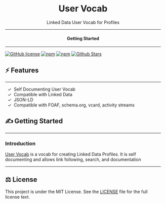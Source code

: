 <div align="center">
<h1>User Vocab</h1>
</div>

<div align="center">  
Linked Data User Vocab for Profiles
</div>

---

<div align="center">
<h4>Getting Started</h4>
</div>

---


[![GitHub license](https://img.shields.io/badge/license-MIT-blue.svg)](LICENSE)
[![npm](https://img.shields.io/npm/v/user-vocab)](https://npmjs.com/package/user-vocab)
[![npm](https://img.shields.io/npm/dw/user-vocab.svg)](https://npmjs.com/package/user-vocab)
[![Github Stars](https://img.shields.io/github/stars/melvincarvalho/user.svg)](https://github.com/melvincarvalho/user/)


## ⚡️ Features

---

&nbsp;&nbsp;✓&nbsp; Self Documenting User Vocab  
&nbsp;&nbsp;✓&nbsp; Compatible with Linked Data  
&nbsp;&nbsp;✓&nbsp; JSON-LD  
&nbsp;&nbsp;✓&nbsp; Compatible with FOAF, schema.org, vcard, activity streams  

## ✍️ Getting Started

---

### Introduction

[User Vocab](https://w3id.org/user) is a vocab for creating Linked Data Profiles.  It is self documenting and allows link following, search, and documentation

---

## ⚖️ License

This project is under the MIT License. See the [LICENSE](https://github.com/melvincarvalho/user/blob/gh-pages/LICENSE) file for the full license text.


